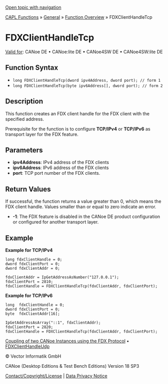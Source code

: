 [Open topic with navigation](../../../../../CANoeDEFamily.htm#Topics/CAPLFunctions/Other/Functions/CAPLfunctionFDXClientHandleTcp.md)

[CAPL Functions](../../CAPLfunctions.md) » [General](../CAPLGeneralStartPage.md) » [Function Overview](../CAPLfunctionsGeneralOverview.md) » FDXClientHandleTcp

# FDXClientHandleTcp

[Valid for](../../../Shared/FeatureAvailability.md): CANoe DE • CANoe:lite DE • CANoe4SW DE • CANoe4SW:lite DE

## Function Syntax

- `long FDXClientHandleTcp(dword ipv4Address, dword port); // form 1`
- `long FDXClientHandleTcp(byte ipv6Address[], dword port); // form 2`

## Description

This function creates an FDX client handle for the FDX client with the specified address.

Prerequisite for the function is to configure **TCP/IPv4** or **TCP/IPv6** as transport layer for the FDX feature.

## Parameters

- **ipv4Address**: IPv4 address of the FDX clients
- **ipv6Address**: IPv6 address of the FDX clients
- **port**: TCP port number of the FDX clients.

## Return Values

If successful, the function returns a value greater than 0, which means the FDX client handle. Values smaller than or equal to zero indicate an error.

- **-1**: The FDX feature is disabled in the CANoe DE product configuration or configured for another transport layer.

## Example

**Example for TCP/IPv4**

```plaintext
long fdxClientHandle = 0;
dword fdxClientPort = 0;
dword fdxClientAddr = 0;

fdxClientAddr = IpGetAddressAsNumber("127.0.0.1");
fdxClientPort = 2810;
fdxClientHandle = FDXClientHandleTcp(fdxClientAddr, fdxClientPort);
```

**Example for TCP/IPv6**

```plaintext
long  fdxClientHandle = 0;
dword fdxClientPort = 0;
byte  fdxClientAddr[16];

IpGetAddressAsArray("::1", fdxClientAddr);
fdxClientPort = 2820;
fdxClientHandle = FDXClientHandleTcp(fdxClientAddr, fdxClientPort);
```

[Coupling of two CANoe Instances using the FDX Protocol](../../../CANoeCANalyzer/Interfaces/FDXProtocolCouplingCANoeInstances.md) • [FDXClientHandleUdp](CAPLfunctionFDXClientHandleUdp.md)

© Vector Informatik GmbH

CANoe (Desktop Editions & Test Bench Editions) Version 18 SP3

[Contact/Copyright/License](../../../Shared/ContactCopyrightLicense.md) | [Data Privacy Notice](https://www.vector.com/int/en/company/get-info/privacy-policy/)
